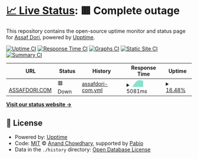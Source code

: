 # [📈 Live Status](https://demo.upptime.js.org): <!--live status--> **🟥 Complete outage**

This repository contains the open-source uptime monitor and status page for [Assaf Dori](assafdori.com), powered by [Upptime](https://github.com/upptime/upptime).

[![Uptime CI](https://github.com/assafdori/up/workflows/Uptime%20CI/badge.svg)](https://github.com/assafdori/up/actions?query=workflow%3A%22Uptime+CI%22)
[![Response Time CI](https://github.com/assafdori/up/workflows/Response%20Time%20CI/badge.svg)](https://github.com/assafdori/up/actions?query=workflow%3A%22Response+Time+CI%22)
[![Graphs CI](https://github.com/assafdori/up/workflows/Graphs%20CI/badge.svg)](https://github.com/assafdori/up/actions?query=workflow%3A%22Graphs+CI%22)
[![Static Site CI](https://github.com/assafdori/up/workflows/Static%20Site%20CI/badge.svg)](https://github.com/assafdori/up/actions?query=workflow%3A%22Static+Site+CI%22)
[![Summary CI](https://github.com/assafdori/up/workflows/Summary%20CI/badge.svg)](https://github.com/assafdori/up/actions?query=workflow%3A%22Summary+CI%22)

<!--start: status pages-->
<!-- This summary is generated by Upptime (https://github.com/upptime/upptime) -->
<!-- Do not edit this manually, your changes will be overwritten -->
<!-- prettier-ignore -->
| URL | Status | History | Response Time | Uptime |
| --- | ------ | ------- | ------------- | ------ |
| <img alt="" src="https://icons.duckduckgo.com/ip3/www.assafdori.com.ico" height="13"> [ASSAFDORI.COM](https://www.assafdori.com) | 🟥 Down | [assafdori-com.yml](https://github.com/assafdori/up/commits/HEAD/history/assafdori-com.yml) | <details><summary><img alt="Response time graph" src="./graphs/assafdori-com/response-time-week.png" height="20"> 5081ms</summary><br><a href="https://status.assafdori.com/history/assafdori-com"><img alt="Response time 2325" src="https://img.shields.io/endpoint?url=https%3A%2F%2Fraw.githubusercontent.com%2Fassafdori%2Fup%2FHEAD%2Fapi%2Fassafdori-com%2Fresponse-time.json"></a><br><a href="https://status.assafdori.com/history/assafdori-com"><img alt="24-hour response time 5086" src="https://img.shields.io/endpoint?url=https%3A%2F%2Fraw.githubusercontent.com%2Fassafdori%2Fup%2FHEAD%2Fapi%2Fassafdori-com%2Fresponse-time-day.json"></a><br><a href="https://status.assafdori.com/history/assafdori-com"><img alt="7-day response time 5081" src="https://img.shields.io/endpoint?url=https%3A%2F%2Fraw.githubusercontent.com%2Fassafdori%2Fup%2FHEAD%2Fapi%2Fassafdori-com%2Fresponse-time-week.json"></a><br><a href="https://status.assafdori.com/history/assafdori-com"><img alt="30-day response time 2671" src="https://img.shields.io/endpoint?url=https%3A%2F%2Fraw.githubusercontent.com%2Fassafdori%2Fup%2FHEAD%2Fapi%2Fassafdori-com%2Fresponse-time-month.json"></a><br><a href="https://status.assafdori.com/history/assafdori-com"><img alt="1-year response time 2325" src="https://img.shields.io/endpoint?url=https%3A%2F%2Fraw.githubusercontent.com%2Fassafdori%2Fup%2FHEAD%2Fapi%2Fassafdori-com%2Fresponse-time-year.json"></a></details> | <details><summary><a href="https://status.assafdori.com/history/assafdori-com">16.48%</a></summary><a href="https://status.assafdori.com/history/assafdori-com"><img alt="All-time uptime 64.68%" src="https://img.shields.io/endpoint?url=https%3A%2F%2Fraw.githubusercontent.com%2Fassafdori%2Fup%2FHEAD%2Fapi%2Fassafdori-com%2Fuptime.json"></a><br><a href="https://status.assafdori.com/history/assafdori-com"><img alt="24-hour uptime 100.00%" src="https://img.shields.io/endpoint?url=https%3A%2F%2Fraw.githubusercontent.com%2Fassafdori%2Fup%2FHEAD%2Fapi%2Fassafdori-com%2Fuptime-day.json"></a><br><a href="https://status.assafdori.com/history/assafdori-com"><img alt="7-day uptime 16.48%" src="https://img.shields.io/endpoint?url=https%3A%2F%2Fraw.githubusercontent.com%2Fassafdori%2Fup%2FHEAD%2Fapi%2Fassafdori-com%2Fuptime-week.json"></a><br><a href="https://status.assafdori.com/history/assafdori-com"><img alt="30-day uptime 57.06%" src="https://img.shields.io/endpoint?url=https%3A%2F%2Fraw.githubusercontent.com%2Fassafdori%2Fup%2FHEAD%2Fapi%2Fassafdori-com%2Fuptime-month.json"></a><br><a href="https://status.assafdori.com/history/assafdori-com"><img alt="1-year uptime 64.68%" src="https://img.shields.io/endpoint?url=https%3A%2F%2Fraw.githubusercontent.com%2Fassafdori%2Fup%2FHEAD%2Fapi%2Fassafdori-com%2Fuptime-year.json"></a></details>

<!--end: status pages-->

[**Visit our status website →**](https://demo.upptime.js.org)

## 📄 License

- Powered by: [Upptime](https://github.com/upptime/upptime)
- Code: [MIT](./LICENSE) © [Anand Chowdhary](https://anandchowdhary.com), supported by [Pabio](https://pabio.com)
- Data in the `./history` directory: [Open Database License](https://opendatacommons.org/licenses/odbl/1-0/)
